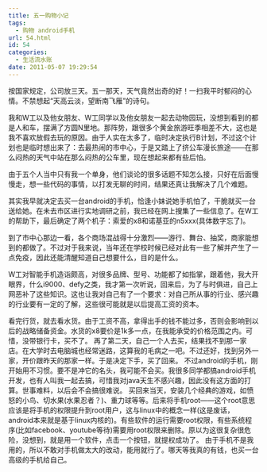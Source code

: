 ```yaml
---
title: 五一购物小记
tags:
  - 购物 android手机
url: 54.html
id: 54
categories:
  - 生活流水账
date: 2011-05-07 19:29:54
---
```


按国家规定，公司放三天。五一那天，天气竟然出奇的好！一扫我平时郁闷的心情。不禁想起“天高云淡，望断南飞雁”的诗句。 
<!-- more -->

我和W工以及他女朋友、W工同学以及他女朋友一起去动物园玩，没想到看到的都是人和车，摆满了方圆N里地。那阵势，跟很多个黄金旅游旺季相差不大，这也是我不喜欢放假去玩的原因。由于人实在太多了，临时决定执行B计划，不过这个计划也是临时想出来了：去最热闹的市中心，于是又踏上了挤公车漫长旅途——在那么闷热的天气中站在那么闷热的公车里，现在想起来都有些后怕。 

由于五个人当中只有我一个单身，他们谈论的很多话题不知怎么接，只好在后面慢慢走，想一些代码的事情，以打发无聊的时间，结果还真让我解决了几个难题。 

其实我早就决定去买一台android的手机，恰逢小妹说她手机怕了，干脆就买一台送给她。在未去市区进行实地调研之前，我已经在网上搜集了一些信息了。在W工的帮助下，最后确定了两个机子：索爱的x8和诺基亚的n5xxx(具体数字忘了)。 

到了市中心那边一看，各个商场混战得十分激烈——游行、舞台、抽奖，商家能想到的都做了。不过对于我来说，当年还在学校时候已经对此有一些了解并产生了一点免疫，因此还能清醒知道自己想要什么，目的是什么。 

W工对智能手机造诣颇高，对很多品牌、型号、功能都了如指掌，跟着他，我大开眼界，什么i9000、defy之类，我才第一次听说，回来后，为了与时俱进，自己上网恶补了这些知识。这也让我对自己有了一个要求：对自己所从事的行业、感兴趣的行业要有一定的了解，这些很可能就是以后提高工资的资本。 

看完行货，就去看水货。由于工资不高，拿得出手的钱不能过多，否则会影响到以后的战略储备资金。水货的x8要价是1k多一点，在我能承受的价格范围之内。可惜，没带银行卡，买不了。
 再了第二天，自己一个人去买，结果找不到那一家店。在大学时去电脑城也经常迷路，这算我的毛病之一吧。不过还好，找到另外一家，开价跟昨天的那家一样。于是决定下手，买了回来。 
 不过android的手机，刚开始用不习惯。要不是冲它的名头，我可能不会买。我很多同学都搞android手机开发，也有人叫我一起去搞，可惜我对java天生不感兴趣，因此没有这方面的打算。世事难料，以后会不会搞很难说。 
 买回来当天，安装几个经典的游戏，如愤怒的小鸟、切水果(水果忍者？)、重力球等等。后来将手机root——这个root意思应该是将手机的权限提升到root用户，这与linux中的概念一样(这是废话，android本来就是基于linux内核的)。有些软件的运行需要root权限，有些系统程序(比如facebook、youtube等待)需要用root权限来删除。原以为这很复杂很危险，没想到，就是用一个软件，点击一个按钮，就提权成功了。 由于手机不是我用的，所以不敢对手机做太大的改动，能用就行了。哪天等我真的有钱，也买一台高级的手机给自己。
 

